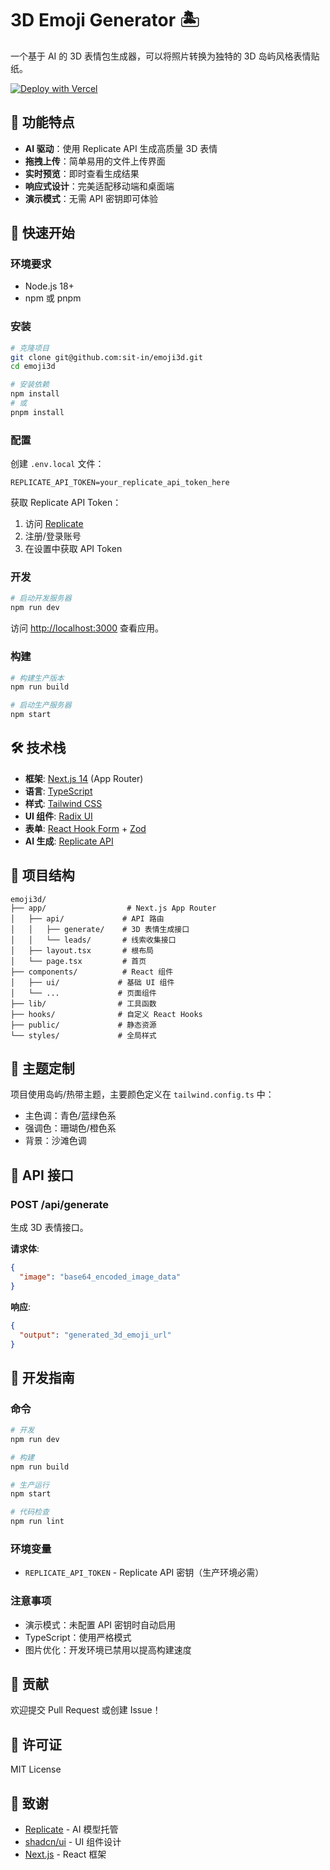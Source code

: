 # 3D Emoji Generator 🏝️

一个基于 AI 的 3D 表情包生成器，可以将照片转换为独特的 3D 岛屿风格表情贴纸。

[![Deploy with Vercel](https://vercel.com/button)](https://vercel.com/new/clone?repository-url=https%3A%2F%2Fgithub.com%2Fsit-in%2Femoji3d&env=REPLICATE_API_TOKEN&envDescription=API%20token%20for%20Replicate&envLink=https%3A%2F%2Freplicate.com%2Faccount%2Fapi-tokens)

## 🌟 功能特点

- **AI 驱动**：使用 Replicate API 生成高质量 3D 表情
- **拖拽上传**：简单易用的文件上传界面
- **实时预览**：即时查看生成结果
- **响应式设计**：完美适配移动端和桌面端
- **演示模式**：无需 API 密钥即可体验

## 🚀 快速开始

### 环境要求

- Node.js 18+
- npm 或 pnpm

### 安装

```bash
# 克隆项目
git clone git@github.com:sit-in/emoji3d.git
cd emoji3d

# 安装依赖
npm install
# 或
pnpm install
```

### 配置

创建 `.env.local` 文件：

```env
REPLICATE_API_TOKEN=your_replicate_api_token_here
```

获取 Replicate API Token：
1. 访问 [Replicate](https://replicate.com/)
2. 注册/登录账号
3. 在设置中获取 API Token

### 开发

```bash
# 启动开发服务器
npm run dev
```

访问 [http://localhost:3000](http://localhost:3000) 查看应用。

### 构建

```bash
# 构建生产版本
npm run build

# 启动生产服务器
npm start
```

## 🛠️ 技术栈

- **框架**: [Next.js 14](https://nextjs.org/) (App Router)
- **语言**: [TypeScript](https://www.typescriptlang.org/)
- **样式**: [Tailwind CSS](https://tailwindcss.com/)
- **UI 组件**: [Radix UI](https://www.radix-ui.com/)
- **表单**: [React Hook Form](https://react-hook-form.com/) + [Zod](https://zod.dev/)
- **AI 生成**: [Replicate API](https://replicate.com/)

## 📁 项目结构

```
emoji3d/
├── app/                  # Next.js App Router
│   ├── api/             # API 路由
│   │   ├── generate/    # 3D 表情生成接口
│   │   └── leads/       # 线索收集接口
│   ├── layout.tsx       # 根布局
│   └── page.tsx         # 首页
├── components/          # React 组件
│   ├── ui/             # 基础 UI 组件
│   └── ...             # 页面组件
├── lib/                # 工具函数
├── hooks/              # 自定义 React Hooks
├── public/             # 静态资源
└── styles/             # 全局样式
```

## 🎨 主题定制

项目使用岛屿/热带主题，主要颜色定义在 `tailwind.config.ts` 中：

- 主色调：青色/蓝绿色系
- 强调色：珊瑚色/橙色系
- 背景：沙滩色调

## 🔧 API 接口

### POST /api/generate

生成 3D 表情接口。

**请求体**:
```json
{
  "image": "base64_encoded_image_data"
}
```

**响应**:
```json
{
  "output": "generated_3d_emoji_url"
}
```

## 📝 开发指南

### 命令

```bash
# 开发
npm run dev

# 构建
npm run build

# 生产运行
npm start

# 代码检查
npm run lint
```

### 环境变量

- `REPLICATE_API_TOKEN` - Replicate API 密钥（生产环境必需）

### 注意事项

- 演示模式：未配置 API 密钥时自动启用
- TypeScript：使用严格模式
- 图片优化：开发环境已禁用以提高构建速度

## 🤝 贡献

欢迎提交 Pull Request 或创建 Issue！

## 📄 许可证

MIT License

## 🙏 致谢

- [Replicate](https://replicate.com/) - AI 模型托管
- [shadcn/ui](https://ui.shadcn.com/) - UI 组件设计
- [Next.js](https://nextjs.org/) - React 框架